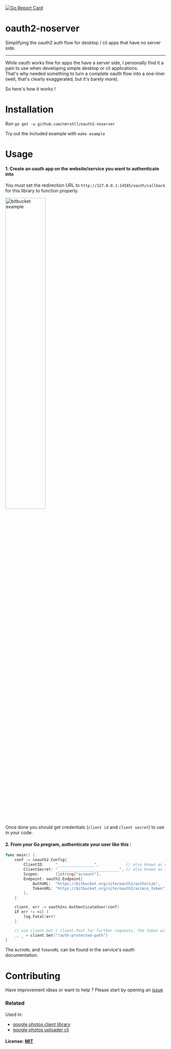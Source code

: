 [![Go Report Card](https://goreportcard.com/badge/github.com/nmrshll/oauth2-noserver)](https://goreportcard.com/report/github.com/nmrshll/oauth2-noserver)

# oauth2-noserver
Simplifying the oauth2 auth flow for desktop / cli apps that have no server side.

---
While oauth works fine for apps the have a server side, I personally find it a pain to use when developing simple desktop or cli applications.  
That's why needed something to turn a complete oauth flow into a one-liner (well, that's clearly exaggerated, but it's barely more).  

So here's how it works !


# Installation

Run `go get -u github.com/nmrshll/oauth2-noserver`

Try out the included example with `make example`

# Usage

#### 1. Create an oauth app on the website/service you want to authenticate into
You must set the redirection URL to `http://127.0.0.1:14565/oauth/callback` for this library to function properly.


<img src="https://raw.githubusercontent.com/nmrshll/oauth2-noserver/master/.docs/creating-oauth-apps.png" alt="bitbucket example" title="bitbucket example"  width="50%"/>

Once done you should get credentials (`client id` and `client secret`) to use in your code.

#### 2. From your Go program, authenticate your user like this :  

[embedmd]:# (./.docs/examples/quickstart/quickstart.go /func main/ $)
```go
func main() {
	conf := &oauth2.Config{
		ClientID:     "________________",            // also known as client key sometimes
		ClientSecret: "___________________________", // also known as secret key
		Scopes:       []string{"account"},
		Endpoint: oauth2.Endpoint{
			AuthURL:  "https://bitbucket.org/site/oauth2/authorize",
			TokenURL: "https://bitbucket.org/site/oauth2/access_token",
		},
	}

	client, err := oauth2ns.AuthenticateUser(conf)
	if err != nil {
		log.Fatal(err)
	}

	// use client.Get / client.Post for further requests, the token will automatically be there
	_, _ = client.Get("/auth-protected-path")
}
```

The `AuthURL` and `TokenURL` can be found in the service's oauth documentation.

# Contributing
Have improvement ideas or want to help ? Please start by opening an [issue](https://github.com/nmrshll/oauth2-noserver/issues) 

### Related
Used in:
- [google photos client library](https://github.com/nmrshll/google-photos-api-client-go)
- [google photos uploader cli](https://github.com/nmrshll/gphotos-uploader-cli)

#### License: [MIT](./.docs/LICENSE)
